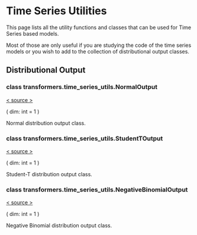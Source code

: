 # Time Series Utilities

This page lists all the utility functions and classes that can be used for Time Series based models.

Most of those are only useful if you are studying the code of the time series models or you wish to add to the collection of distributional output classes.

## Distributional Output

### class transformers.time\_series\_utils.NormalOutput

[< source \>](https://github.com/huggingface/transformers/blob/v4.34.0/src/transformers/time_series_utils.py#L179)

( dim: int = 1 )

Normal distribution output class.

### class transformers.time\_series\_utils.StudentTOutput

[< source \>](https://github.com/huggingface/transformers/blob/v4.34.0/src/transformers/time_series_utils.py#L164)

( dim: int = 1 )

Student-T distribution output class.

### class transformers.time\_series\_utils.NegativeBinomialOutput

[< source \>](https://github.com/huggingface/transformers/blob/v4.34.0/src/transformers/time_series_utils.py#L193)

( dim: int = 1 )

Negative Binomial distribution output class.